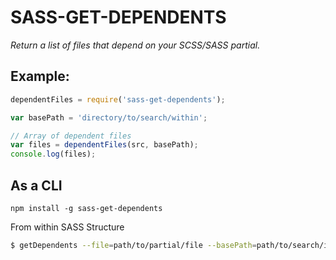 # SASS-GET-DEPENDENTS
*Return a list of files that depend on your SCSS/SASS partial.*

## Example:
```javascript
dependentFiles = require('sass-get-dependents');

var basePath = 'directory/to/search/within';

// Array of dependent files
var files = dependentFiles(src, basePath);
console.log(files);
```
## As a CLI
`npm install -g sass-get-dependents`

From within SASS Structure
```bash
$ getDependents --file=path/to/partial/file --basePath=path/to/search/in
```
